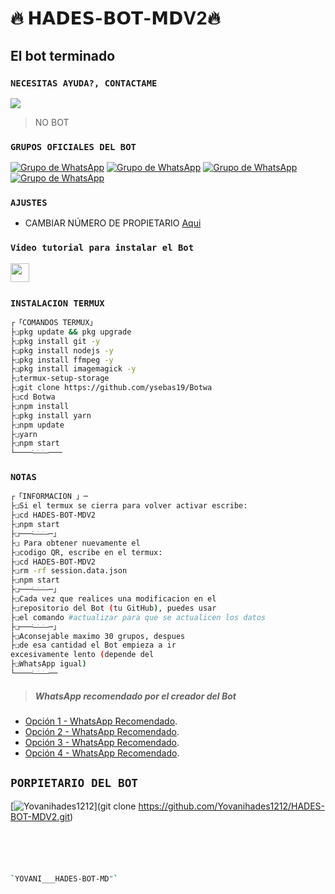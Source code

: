 # **🔥 𝗛𝗔𝗗𝗘𝗦-𝗕𝗢𝗧-𝗠𝗗V2🔥**

## El bot terminado 

### `NECESITAS AYUDA?, CONTACTAME`
<a href="http://wa.me/5212411719888" target="blank"><img src="https://img.shields.io/badge/YOVANI-25D366?style=for-the-badge&logo=whatsapp&logoColor=white" /></a>


> NO BOT
### `GRUPOS OFICIALES DEL BOT`
[![Grupo de WhatsApp](https://img.shields.io/badge/GRUPO_OFICIAL_1-25D366?style=for-the-badge&logo=whatsapp&logoColor=white)](https://chat.whatsapp.com/Lf7uQcrPFiJGvmW6xAQ6SN)
[![Grupo de WhatsApp](https://img.shields.io/badge/GRUPO_OFICIAL_1-25D366?style=for-the-badge&logo=whatsapp&logoColor=white)](https://chat.whatsapp.com/CG5ZPcJ22fL7QjNRzjguD0)
[![Grupo de WhatsApp](https://img.shields.io/badge/GRUPO_OFICIAL_2-25D366?style=for-the-badge&logo=whatsapp&logoColor=white)](https://chat.whatsapp.com/DDm7HC6e5MF9qcdLqB22RQ)
[![Grupo de WhatsApp](https://img.shields.io/badge/GRUPO_OFICIAL_3-25D366?style=for-the-badge&logo=whatsapp&logoColor=white)](https://chat.whatsapp.com/KnpPbr8BN4VDLtwJFMNTtw)
### `AJUSTES`
- CAMBIAR NÚMERO DE PROPIETARIO [Aqui](https://github.com/Yovanihades1212/HADES-BOT-MD/blob/master/config.js)

### `Video tutorial para instalar el Bot`
<a href="https://youtu.be/HoxZuQokeMM"><img height="30" src="https://img.shields.io/badge/YouTube-FF0000?style=for-the-badge&logo=youtube&logoColor=white"></a>&nbsp;&nbsp;

### `INSTALACION TERMUX`
```bash
┌「𝙲𝙾𝙼𝙰𝙽𝙳𝙾𝚂 𝚃𝙴𝚁𝙼𝚄𝚇」
├❏pkg update && pkg upgrade
├❏pkg install git -y
├❏pkg install nodejs -y
├❏pkg install ffmpeg -y
├❏pkg install imagemagick -y
├❏termux-setup-storage
├❏git clone https://github.com/ysebas19/Botwa
├❏cd Botwa
├❏npm install
├❏pkg install yarn
├❏npm update
├❏yarn
├❏npm start
└────ׂ─ׂ─ׂ─ׂ───
```
### `NOTAS`
```bash
┌「𝙸𝙽𝙵𝙾𝚁𝙼𝙰𝙲𝙸𝙾𝙽 」─
├❏Si el termux se cierra para volver activar escribe:
├❏cd HADES-BOT-MDV2 
├❏npm start 
├❏───ׂ─ׂ─ׂ─ׂ─」
├❏ Para obtener nuevamente el 
├❏codigo QR, escribe en el termux:
├❏cd HADES-BOT-MDV2 
├❏rm -rf session.data.json
├❏npm start 
├❏───ׂ─ׂ─ׂ─ׂ─」
├❏Cada vez que realices una modificacion en el
├❏repositorio del Bot (tu GitHub), puedes usar 
├❏el comando #actualizar para que se actualicen los datos
├❏───ׂ─ׂ─ׂ─ׂ─」
├❏Aconsejable maximo 30 grupos, despues 
├❏de esa cantidad el Bot empieza a ir 
excesivamente lento (depende del
├❏WhatsApp igual)
└────ׂ─ׂ─ׂ─ׂ──
```
> ##### WhatsApp recomendado por el creador del Bot
* [Opción 1 - WhatsApp Recomendado](https://www.mediafire.com/file/gers3gbbubpshji/%C3%8A%C2%99%C3%A1%C2%B4%C2%9Cs%C3%8D%C2%A8%C3%89%C2%AA%C3%8D%C2%A7%C3%89%C2%B4%C3%A1%C2%B7%C2%A8%C3%A1%C2%B4%C2%87%C3%8D%C2%A3s%C3%A1%C2%B7%C2%A1s%C3%8D%C2%A6+%C3%A2%C2%A9%C2%945_Secundario.apk/file).
* [Opción 2 - WhatsApp Recomendado](https://www.mediafire.com/file/444tuerbs99y1d2/%25E2%2598%25A3%25EF%25B8%258F%25E2%259F%25BF%25CD%25A1%25CD%259C%25E2%259C%25AA%25F0%259D%2590%258B%25CD%25A5%25F0%259D%2590%259E%25F0%259D%2590%259A%25E1%25B7%25A7%25F0%259D%2590%259D%25E2%25B7%25A8%25F0%259D%2590%259E%25F0%259D%2590%25AB%25F0%2596%25A3%2594%25F0%259D%2590%2582%25F0%259D%2590%25A8%25E1%25B7%2597%25F0%259D%2590%25A6%25E1%25B7%25A2%25F0%259D%2590%259A%25CD%25A5%25F0%259D%2590%25A7%25E1%25B7%25A4%25F0%259D%2590%259D%25E1%25B7%25A4%25F0%259D%2590%25A8%25E2%2598%2598%25EF%25B8%258E.apk/file).
* [Opción 3 - WhatsApp Recomendado](https://www.mediafire.com/file/drcy3rn45buoyr4/%25E2%2598%25A3%25EF%25B8%258F%25F0%2593%2580%25AC%25F0%259D%2597%25A7%25F0%259D%2597%25B6%25F0%259D%2597%25B8%25E2%259C%2587%25F0%259D%2597%25A7%25F0%259D%2597%25BC%25F0%259D%2597%25B8%25F0%2593%2580%25AC.apk/file).
* [Opción 4 - WhatsApp Recomendado](https://www.mediafire.com/file/pxfksca3yatav5f/%25E0%25A6%2594%25E0%25A7%25A3%25CD%25A1%25CD%259C%25E2%258D%25A3%25E2%2582%25AE%25C9%2584%25C9%258C%25C9%2583%25C3%2598%25E0%25AF%2580%25CD%259C%25E2%2582%25A6%25C6%2597%25E2%2582%25AE%25C9%258C%25C3%2598%25E2%259E%25A3%25E2%259C%25AA_%25E2%25A9%2594-7.apk/file).
## `PORPIETARIO DEL BOT` 
[![Yovanihades1212](https://raw.githubusercontent.com/Yovanihades1212/HADES-BOT-MD/main/media/menus/Menu2.jpg)](git clone https://github.com/Yovanihades1212/HADES-BOT-MDV2.git)
```bash





`YOVANI___HADES-BOT-MD"` 
```
